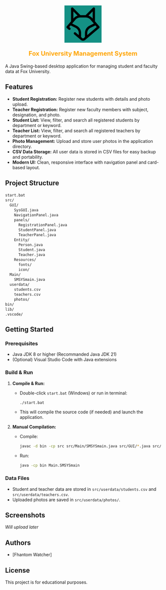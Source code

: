 <p align="center">
  <img src="src/GUI/Resources/readme logo/foxbg.png" alt="Fox University Logo" width="120"/>
  <p align="center" style="color: orange; font-size: 20px;">
  <b>Fox University Management System</b>
  </p>
</p>




A Java Swing-based desktop application for managing student and faculty data at Fox University.

## Features

- **Student Registration:** Register new students with details and photo upload.
- **Teacher Registration:** Register new faculty members with subject, designation, and photo.
- **Student List:** View, filter, and search all registered students by department or keyword.
- **Teacher List:** View, filter, and search all registered teachers by department or keyword.
- **Photo Management:** Upload and store user photos in the application directory.
- **CSV Data Storage:** All user data is stored in CSV files for easy backup and portability.
- **Modern UI:** Clean, responsive interface with navigation panel and card-based layout.

## Project Structure

```
start.bat
src/
  GUI/
    SysGUI.java
    NavigationPanel.java
    panels/
      RegistrationPanel.java
      StudentPanel.java
      TeacherPanel.java
    Entity/
      Person.java
      Student.java
      Teacher.java
    Resources/
      fonts/
      icon/
  Main/
    SMSYSmain.java
  userdata/
    students.csv
    teachers.csv
    photos/
bin/
lib/
.vscode/
```

## Getting Started

### Prerequisites

- Java JDK 8 or higher (Recommanded Java JDK 21)
- (Optional) Visual Studio Code with Java extensions

### Build & Run

1. **Compile & Run:**
   - Double-click `start.bat` (Windows) or run in terminal:
     ```sh
     ./start.bat
     ```
   - This will compile the source code (if needed) and launch the application.

2. **Manual Compilation:**
   - Compile:
     ```sh
     javac -d bin -cp src src/Main/SMSYSmain.java src/GUI/*.java src/GUI/Entity/*.java src/GUI/panels/*.java
     ```
   - Run:
     ```sh
     java -cp bin Main.SMSYSmain
     ```

### Data Files

- Student and teacher data are stored in `src/userdata/students.csv` and `src/userdata/teachers.csv`.
- Uploaded photos are saved in `src/userdata/photos/`.

## Screenshots

*Will upload later*

## Authors

- [Fhantom Watcher]

## License

This project is for educational purposes.
